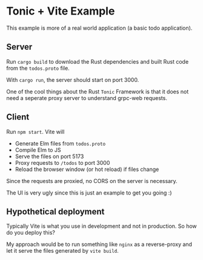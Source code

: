 # Tonic + Vite Example

This example is more of a real world application (a basic todo application).

## Server

Run `cargo build` to download the Rust dependencies and built Rust code from the `todos.proto` file.

With `cargo run`, the server should start on port 3000.

One of the cool things about the Rust `Tonic` Framework is that it does not need a seperate proxy server to understand grpc-web requests.

## Client

Run `npm start`. 
Vite will

- Generate Elm files from `todos.proto`
- Compile Elm to JS
- Serve the files on port 5173
- Proxy requests to `/todos` to port 3000
- Reload the browser window (or hot reload) if files change

Since the requests are proxied, no CORS on the server is necessary.

The UI is very ugly since this is just an example to get you going :)

## Hypothetical deployment

Typically Vite is what you use in development and not in production.
So how do you deploy this?

My approach would be to run something like `nginx` as a reverse-proxy
and let it serve the files generated by `vite build`.
